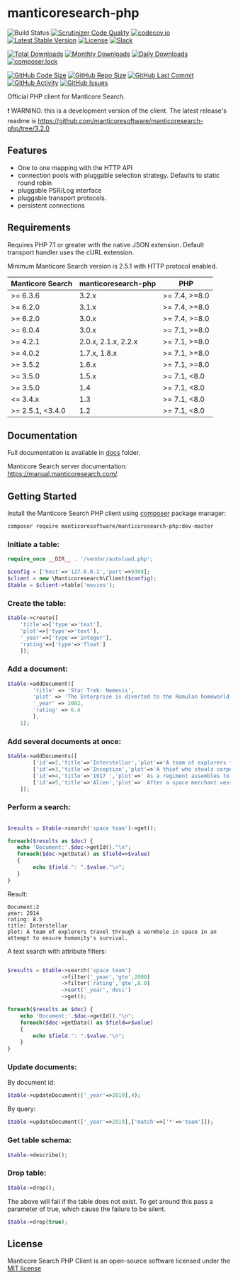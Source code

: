 manticoresearch-php
===================
![Build Status](https://github.com/manticoresoftware/manticoresearch-php/actions/workflows/ci.yml/badge.svg)
[![Scrutinizer Code Quality](https://scrutinizer-ci.com/g/manticoresoftware/manticoresearch-php/badges/quality-score.png?b=master)](https://scrutinizer-ci.com/g/manticoresoftware/manticoresearch-php/?branch=master)
[![codecov.io](https://codecov.io/github/manticoresoftware/manticoresearch-php/coverage.svg)](https://codecov.io/github/manticoresoftware/manticoresearch-php)
[![Latest Stable Version](https://poser.pugx.org/manticoresoftware/manticoresearch-php/v/stable)](https://packagist.org/packages/manticoresoftware/manticoresearch-php)
[![License](https://poser.pugx.org/manticoresoftware/manticoresearch-php/license)](https://packagist.org/packages/manticoresoftware/manticoresearch-php)
[![Slack][slack-badge]][slack-url]

[![Total Downloads](https://poser.pugx.org/manticoresoftware/manticoresearch-php/downloads)](https://packagist.org/packages/manticoresoftware/manticoresearch-php)
[![Monthly Downloads](https://poser.pugx.org/manticoresoftware/manticoresearch-php/d/monthly)](https://packagist.org/packages/manticoresoftware/manticoresearch-php)
[![Daily Downloads](https://poser.pugx.org/manticoresoftware/manticoresearch-php/d/daily)](https://packagist.org/packages/manticoresoftware/manticoresearch-php)
[![composer.lock](https://poser.pugx.org/manticoresoftware/manticoresearch-php/composerlock)](https://packagist.org/packages/manticoresoftware/manticoresearch-php)

[![GitHub Code Size](https://img.shields.io/github/languages/code-size/manticoresoftware/manticoresearch-php)](https://github.com/manticoresoftware/manticoresearch-php)
[![GitHub Repo Size](https://img.shields.io/github/repo-size/manticoresoftware/manticoresearch-php)](https://github.com/manticoresoftware/manticoresearch-php)
[![GitHub Last Commit](https://img.shields.io/github/last-commit/manticoresoftware/manticoresearch-php)](https://github.com/manticoresoftware/manticoresearch-php)
[![GitHub Activity](https://img.shields.io/github/commit-activity/m/manticoresoftware/manticoresearch-php)](https://github.com/manticoresoftware/manticoresearch-php)
[![GitHub Issues](https://img.shields.io/github/issues/manticoresoftware/manticoresearch-php)](https://github.com/manticoresoftware/manticoresearch-php/issues)


Official PHP client for Manticore Search.

❗ WARNING: this is a development version of the client. The latest release's readme is https://github.com/manticoresoftware/manticoresearch-php/tree/3.2.0


Features
--------
- One to one mapping with the HTTP API
- connection pools with pluggable selection strategy. Defaults to static round robin
- pluggable PSR/Log interface
- pluggable transport protocols.
- persistent connections


Requirements
------------

Requires PHP 7.1 or greater with the native JSON extension. Default transport handler uses the cURL extension.

Minimum Manticore Search version is 2.5.1 with HTTP protocol enabled.

| Manticore Search  | manticoresearch-php |     PHP       |
| ----------------- | ------------------- | ------------- |
| >= 6.3.6          | 3.2.x               | >= 7.4, >=8.0 |
| >= 6.2.0          | 3.1.x               | >= 7.4, >=8.0 |
| >= 6.2.0          | 3.0.x               | >= 7.4, >=8.0 |
| >= 6.0.4          | 3.0.x               | >= 7.1, >=8.0 |
| >= 4.2.1          | 2.0.x, 2.1.x, 2.2.x | >= 7.1, >=8.0 |
| >= 4.0.2          | 1.7.x, 1.8.x        | >= 7.1, >=8.0 |
| >= 3.5.2          | 1.6.x               | >= 7.1, >=8.0 |
| >= 3.5.0          | 1.5.x               | >= 7.1, <8.0  |
| >= 3.5.0          | 1.4                 | >= 7.1, <8.0  |
| <= 3.4.x          | 1.3                 | >= 7.1, <8.0  |
| >= 2.5.1, <3.4.0  | 1.2                 | >= 7.1, <8.0  |

Documentation
-------------

Full documentation is available in  [docs](docs) folder.



Manticore Search server documentation: https://manual.manticoresearch.com/.


Getting Started
---------------

Install the Manticore Search PHP client using [composer](https://getcomposer.org) package manager:

```bash
composer require manticoresoftware/manticoresearch-php:dev-master
```
### Initiate a table:

```php
require_once __DIR__ . '/vendor/autoload.php';

$config = ['host'=>'127.0.0.1','port'=>9308];
$client = new \Manticoresearch\Client($config);
$table = $client->table('movies');
```

### Create the table:

```php
$table->create([
    'title'=>['type'=>'text'],
    'plot'=>['type'=>'text'],
    '_year'=>['type'=>'integer'],
    'rating'=>['type'=>'float']
    ]);
```

### Add a document:

```php
$table->addDocument([
        'title' => 'Star Trek: Nemesis',
        'plot' => 'The Enterprise is diverted to the Romulan homeworld Romulus, supposedly because they want to negotiate a peace treaty. Captain Picard and his crew discover a serious threat to the Federation once Praetor Shinzon plans to attack Earth.',
        '_year' => 2002,
        'rating' => 6.4
        ],
    1);
```

### Add several documents at once:

```php
$table->addDocuments([
        ['id'=>2,'title'=>'Interstellar','plot'=>'A team of explorers travel through a wormhole in space in an attempt to ensure humanity\'s survival.','_year'=>2014,'rating'=>8.5],
        ['id'=>3,'title'=>'Inception','plot'=>'A thief who steals corporate secrets through the use of dream-sharing technology is given the inverse task of planting an idea into the mind of a C.E.O.','_year'=>2010,'rating'=>8.8],
        ['id'=>4,'title'=>'1917 ','plot'=>' As a regiment assembles to wage war deep in enemy territory, two soldiers are assigned to race against time and deliver a message that will stop 1,600 men from walking straight into a deadly trap.','_year'=>2018,'rating'=>8.4],
        ['id'=>5,'title'=>'Alien','plot'=>' After a space merchant vessel receives an unknown transmission as a distress call, one of the team\'s member is attacked by a mysterious life form and they soon realize that its life cycle has merely begun.','_year'=>1979,'rating'=>8.4]
    ]); 
```

### Perform a search:

```php

$results = $table->search('space team')->get();

foreach($results as $doc) {
   echo 'Document:'.$doc->getId()."\n";
   foreach($doc->getData() as $field=>$value)
   {   
        echo $field.": ".$value."\n";
   }
}
```
Result:
```
Document:2
year: 2014
rating: 8.5
title: Interstellar
plot: A team of explorers travel through a wormhole in space in an attempt to ensure humanity's survival.

```
A text search with attribute filters:

```php

$results = $table->search('space team')
                 ->filter('_year','gte',2000)
                 ->filter('rating','gte',8.0)
                 ->sort('_year','desc')
                 ->get();

foreach($results as $doc) {
    echo 'Document:'.$doc->getId()."\n";
    foreach($doc->getData() as $field=>$value)
    {   
        echo $field.": ".$value."\n";
    }
}
```



### Update documents:

By document id:

```php
$table->updateDocument(['_year'=>2019],4);

```

By query:

```php
$table->updateDocument(['_year'=>2019],['match'=>['*'=>'team']]);

```


### Get table schema:
```php
$table->describe();
```

### Drop table:

```php
$table->drop();
```

The above will fail if the table does not exist.  To get around this pass a parameter of true, which cause the failure
to be silent.

```php
$table->drop(true);
```




License
-------
Manticore Search PHP Client is an open-source software licensed under the [MIT license](LICENSE.txt)


[slack-url]: https://slack.manticoresearch.com/
[slack-badge]:  https://img.shields.io/badge/Slack-join%20chat-green.svg
